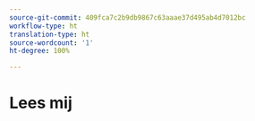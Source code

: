 ```yaml
---
source-git-commit: 409fca7c2b9db9867c63aaae37d495ab4d7012bc
workflow-type: ht
translation-type: ht
source-wordcount: '1'
ht-degree: 100%

---
```

# Lees mij
